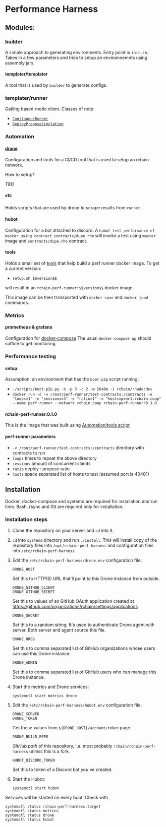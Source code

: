Performance Harness
===

## Modules:
### builder
A simple approach to generating environments. Entry point is `init.sh`. Takes in a few parameters and tries to setup an enviromnemnts using assembly jars.


#### templater/templater
A tool that is used by `builder` to generate configs.

### templater/runner
Gatling based rnode client.
Classes of note:

- [`ContinuousRunner`](templater/runner/src/main/scala/coop/rchain/perf/ContinuousRunner.scala)
- [`DeployProposeSimulation`](templater/runner/src/test/scala/coop/rchain/perf/DeployProposeSimulation.scala)

### Automation
#### [drone](.drone.yml)
Configuration and tools for a CI/CD tool that is used to setup an rchain network.

How to setup?

*TBD*

##### etc
Holds scripts that are used by drone to scrape results from `runner`.

#### hubot
Configuration for a bot attached to discord.
A `hubot test performance of master using contract contracts/dupe.rho` will invoke a test using `master` image and `contracts/dupe.rho` contract.

#### tools
Holds a small set of [tools](tools/setup.sh) that help build a perf runner docker image.
To get a current version:

- `setup.sh $$version$$`

will result in an `rchain-perf-runner:$$version$$` docker image.

This image can be then transported with `docker save` and `docker load` commands.


### Metrics
#### prometheus & grafana
Configuration for [docker-compose](docker-compose.yml)
The usual `docker-compose up` should suffice to get monitoring.

### Performance testing
#### setup

Assumption: an environment that has the `boot-p2p` script running:

- `./scripts/boot-p2p.py -b -p 3 -c 2 -m 2048m -i rchain/rnode:dev`
- `docker run -d -v /root/perf-runner/test-contracts:/contracts -e "loops=1" -e "sessions=3" -e "ratio=1" -e "hosts=peer1.rchain.coop" --name perf-runner --network rchain.coop rchain-perf-runner:0.1.0`


#### rchain-perf-runner:0.1.0
This is the image that was built using [Automation/tools script](tools/setup.sh)

#### perf-runner parameters
- `-v /root/perf-runner/test-contracts:/contracts` directory with contracts to run
- `loops` times to repeat the above directory
- `sessions` amount of concurrent clients
- `ratio` deploy : propose ratio
- `hosts` space separated list of hosts to test (assumed port is 40401)

## Installation

Docker, docker-compose and systemd are required for installation and run time.
Bash, rsync and Git are required only for installation.

### Installation steps

1. Clone the repository on your server and `cd` into it.
2. `cd` into `systemd` directory and run `./install`. This will install copy of
   the repository files into `/opt/rchain-perf-harness` and configuration files
   into `/etc/rchain-perf-harness`.
3. Edit the `/etc/rchain-perf-harness/drone.env` configuration file:

       DRONE_HOST

   Set this to HTTP(S) URL that'll point to this Drone instance from outside.

       DRONE_GITHUB_CLIENT
       DRONE_GITHUB_SECRET

   Set this to values of an GitHub OAuth application created at
   https://github.com/organizations/rchain/settings/applications

       DRONE_SECRET

   Set this to a random string. It's used to authenticate Drone agent with
   server. Both server and agent source this file.

       DRONE_ORGS

   Set this to comma separated list of GitHub organizations whose users can use
   this Drone instance.

       DRONE_ADMIN

   Set this to comma separated list of GitHub users who can manage this Drone
   instance.

4. Start the metrics and Drone services:

       systemctl start metrics drone

5. Edit the `/etc/rchain-perf-harness/hubot.env` configuration file:

       DRONE_SERVER
       DRONE_TOKEN

   Get these values from `${DRONE_HOST}/account/token` page.

       DRONE_BUILD_REPO

   _GitHub path_ of this repository, i.e. most probably
   `rchain/rchain-perf-harness` unless this is a fork.

       HUBOT_DISCORD_TOKEN

   Set this to token of a Discord bot you've created.

6. Start the Hubot:

       systemctl start hubot

Services will be started on every boot. Check with

    systemctl status rchain-perf-harness.target
    systemctl status metrics
    systemctl status drone
    systemctl status hubot
